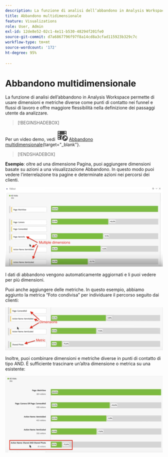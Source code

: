 ```yaml
---
description: La funzione di analisi dell’abbandono in Analysis Workspace permette di usare dimensioni e metriche diverse come punti di contatto nei funnel e flussi di lavoro e offre maggiore flessibilità nella definizione dei passaggi utente da analizzare.
title: Abbandono multidimensionale
feature: Visualizations
role: User, Admin
exl-id: 12de8e52-02c1-4e11-b530-48294f201fe0
source-git-commit: d7a6867796f97f8a14cd8a3cfad115923b329c7c
workflow-type: tm+mt
source-wordcount: '172'
ht-degree: 95%

---
```


# Abbandono multidimensionale

La funzione di analisi dell’abbandono in Analysis Workspace permette di usare dimensioni e metriche diverse come punti di contatto nei funnel e flussi di lavoro e offre maggiore flessibilità nella definizione dei passaggi utente da analizzare.


>[!BEGINSHADEBOX]

Per un video demo, vedi ![VideoCheckedOut](/help/assets/icons/VideoCheckedOut.svg) [Abbandono multidimensionale](https://video.tv.adobe.com/v/24043?quality=12&learn=on){target="_blank"}.

>[!ENDSHADEBOX]


**Esempio**: oltre ad una dimensione Pagina, puoi aggiungere dimensioni basate su azioni a una visualizzazione Abbandono. In questo modo puoi vedere l’interrelazione tra pagine e determinate azioni nei percorsi dei clienti.

![](assets/interdimensional-fallout1.png)

I dati di abbandono vengono automaticamente aggiornati e li puoi vedere per più dimensioni.

Puoi anche aggiungere delle metriche. In questo esempio, abbiamo aggiunto la metrica “Foto condivisa” per individuare il percorso seguito dai clienti:

![](assets/interdimensional-fallout2.png)

Inoltre, puoi combinare dimensioni e metriche diverse in punti di contatto di tipo AND. È sufficiente trascinare un’altra dimensione o metrica su una esistente:

![](assets/interdimensional-fallout3.png)
